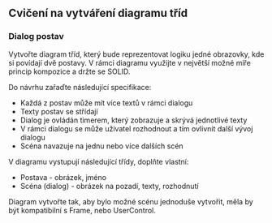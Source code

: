 ## Cvičení na vytváření diagramu tříd

### Dialog postav

 Vytvořte diagram tříd, který bude reprezentovat logiku jedné obrazovky, kde si povídají dvě postavy. V rámci diagramu využijte v největší možné míře princip kompozice a držte se SOLID. 

 Do návrhu zařaďte následující specifikace: 

*   Každá z postav může mít více textů v rámci dialogu
*   Texty postav se střídají
*   Dialog je ovládán timerem, který zobrazuje a skrývá jednotlivé texty
*   V rámci dialogu se může uživatel rozhodnout a tím ovlivnit další vývoj dialogu
*   Scéna navazuje na jednu nebo více dalších scén

 V diagramu vystupují následující třídy, doplňte vlastní: 

*   Postava - obrázek, jméno
*   Scéna (dialog) - obrázek na pozadí, texty, rozhodnutí

 Diagram vytvořte tak, aby bylo možné scénu jednoduše vytvořit, měla by být kompatibilní s Frame, nebo UserControl. 
